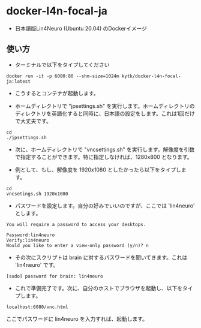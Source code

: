 # docker-l4n-focal-ja

- 日本語版Lin4Neuro (Ubuntu 20.04) のDockerイメージ

## 使い方

- ターミナルで以下をタイプしてください

```
docker run -it -p 6080:80 --shm-size=1024m kytk/docker-l4n-focal-ja:latest

```

- こうするとコンテナが起動します。

- ホームディレクトリで "jpsettings.sh" を実行します。ホームディレクトリのディレクトリを英語化すると同時に、日本語の設定をします。これは1回だけで大丈夫です。

```
cd
./jpsettings.sh
```


- 次に、ホームディレクトリで "vncsettings.sh" を実行します。解像度を引数で指定することができます。特に指定しなければ、1280x800 となります。

- 例として、もし、解像度を 1920x1080 としたかったら以下をタイプします。

```
cd
vncsetings.sh 1920x1080
```

- パスワードを設定します。自分の好みでいいのですが、ここでは 'lin4neuro' とします。

```
You will require a password to access your desktops.

Password:lin4neuro
Verify:lin4neuro
Would you like to enter a view-only password (y/n)? n
```

- その次にスクリプトは brain に対するパスワードを聞いてきます。これは 'lin4neuro' です。

```
[sudo] password for brain: lin4neuro
```

- これで準備完了です。次に、自分のホストでブラウザを起動し、以下をタイプします。

```
localhost:6080/vnc.html
```

ここでパスワードに lin4neuro を入力すれば、起動します。

